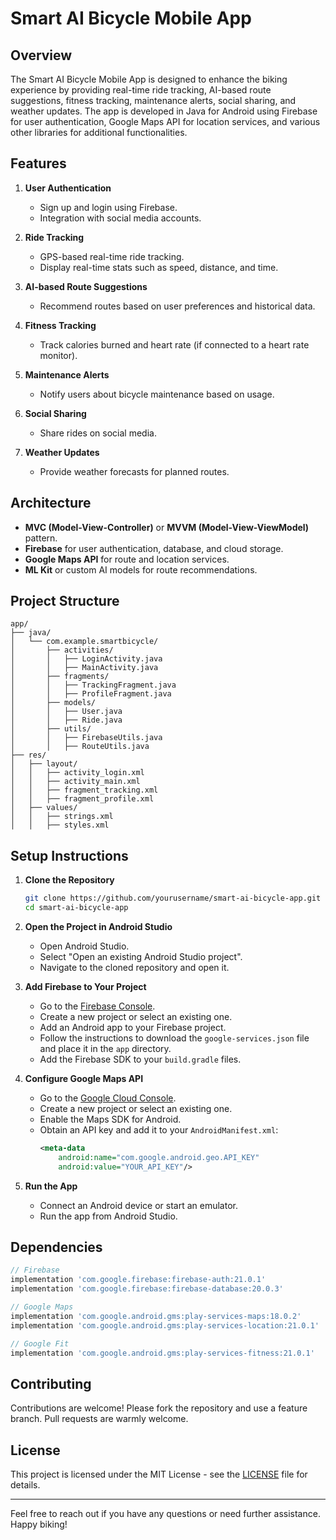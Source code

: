 # Smart AI Bicycle Mobile App

## Overview
The Smart AI Bicycle Mobile App is designed to enhance the biking experience by providing real-time ride tracking, AI-based route suggestions, fitness tracking, maintenance alerts, social sharing, and weather updates. The app is developed in Java for Android using Firebase for user authentication, Google Maps API for location services, and various other libraries for additional functionalities.

## Features
1. **User Authentication**
    - Sign up and login using Firebase.
    - Integration with social media accounts.

2. **Ride Tracking**
    - GPS-based real-time ride tracking.
    - Display real-time stats such as speed, distance, and time.

3. **AI-based Route Suggestions**
    - Recommend routes based on user preferences and historical data.

4. **Fitness Tracking**
    - Track calories burned and heart rate (if connected to a heart rate monitor).

5. **Maintenance Alerts**
    - Notify users about bicycle maintenance based on usage.

6. **Social Sharing**
    - Share rides on social media.

7. **Weather Updates**
    - Provide weather forecasts for planned routes.

## Architecture
- **MVC (Model-View-Controller)** or **MVVM (Model-View-ViewModel)** pattern.
- **Firebase** for user authentication, database, and cloud storage.
- **Google Maps API** for route and location services.
- **ML Kit** or custom AI models for route recommendations.

## Project Structure
```
app/
├── java/
│   └── com.example.smartbicycle/
│       ├── activities/
│       │   ├── LoginActivity.java
│       │   ├── MainActivity.java
│       ├── fragments/
│       │   ├── TrackingFragment.java
│       │   ├── ProfileFragment.java
│       ├── models/
│       │   ├── User.java
│       │   ├── Ride.java
│       ├── utils/
│       │   ├── FirebaseUtils.java
│       │   ├── RouteUtils.java
├── res/
│   ├── layout/
│   │   ├── activity_login.xml
│   │   ├── activity_main.xml
│   │   ├── fragment_tracking.xml
│   │   ├── fragment_profile.xml
│   ├── values/
│   │   ├── strings.xml
│   │   ├── styles.xml
```

## Setup Instructions

1. **Clone the Repository**
   ```bash
   git clone https://github.com/yourusername/smart-ai-bicycle-app.git
   cd smart-ai-bicycle-app
   ```

2. **Open the Project in Android Studio**
    - Open Android Studio.
    - Select "Open an existing Android Studio project".
    - Navigate to the cloned repository and open it.

3. **Add Firebase to Your Project**
    - Go to the [Firebase Console](https://console.firebase.google.com/).
    - Create a new project or select an existing one.
    - Add an Android app to your Firebase project.
    - Follow the instructions to download the `google-services.json` file and place it in the `app` directory.
    - Add the Firebase SDK to your `build.gradle` files.

4. **Configure Google Maps API**
    - Go to the [Google Cloud Console](https://console.cloud.google.com/).
    - Create a new project or select an existing one.
    - Enable the Maps SDK for Android.
    - Obtain an API key and add it to your `AndroidManifest.xml`:
      ```xml
      <meta-data
          android:name="com.google.android.geo.API_KEY"
          android:value="YOUR_API_KEY"/>
      ```

5. **Run the App**
    - Connect an Android device or start an emulator.
    - Run the app from Android Studio.

## Dependencies
```gradle
// Firebase
implementation 'com.google.firebase:firebase-auth:21.0.1'
implementation 'com.google.firebase:firebase-database:20.0.3'

// Google Maps
implementation 'com.google.android.gms:play-services-maps:18.0.2'
implementation 'com.google.android.gms:play-services-location:21.0.1'

// Google Fit
implementation 'com.google.android.gms:play-services-fitness:21.0.1'
```

## Contributing
Contributions are welcome! Please fork the repository and use a feature branch. Pull requests are warmly welcome.

## License
This project is licensed under the MIT License - see the [LICENSE](LICENSE) file for details.

---

Feel free to reach out if you have any questions or need further assistance. Happy biking!
